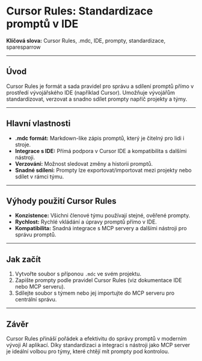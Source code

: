 # Cursor Rules: Standardizace promptů v IDE

**Klíčová slova:** Cursor Rules, .mdc, IDE, prompty, standardizace, sparesparrow

---

## Úvod

Cursor Rules je formát a sada pravidel pro správu a sdílení promptů přímo v prostředí vývojářského IDE (například Cursor). Umožňuje vývojářům standardizovat, verzovat a snadno sdílet prompty napříč projekty a týmy.

---

## Hlavní vlastnosti

- **.mdc formát:** Markdown-like zápis promptů, který je čitelný pro lidi i stroje.
- **Integrace s IDE:** Přímá podpora v Cursor IDE a kompatibilita s dalšími nástroji.
- **Verzování:** Možnost sledovat změny a historii promptů.
- **Snadné sdílení:** Prompty lze exportovat/importovat mezi projekty nebo sdílet v rámci týmu.

---

## Výhody použití Cursor Rules

- **Konzistence:** Všichni členové týmu používají stejné, ověřené prompty.
- **Rychlost:** Rychlé vkládání a úpravy promptů přímo v IDE.
- **Kompatibilita:** Snadná integrace s MCP servery a dalšími nástroji pro správu promptů.

---

## Jak začít

1. Vytvořte soubor s příponou `.mdc` ve svém projektu.
2. Zapište prompty podle pravidel Cursor Rules (viz dokumentace IDE nebo MCP serveru).
3. Sdílejte soubor s týmem nebo jej importujte do MCP serveru pro centrální správu.

---

## Závěr

Cursor Rules přináší pořádek a efektivitu do správy promptů v moderním vývoji AI aplikací. Díky standardizaci a integraci s nástroji jako MCP server je ideální volbou pro týmy, které chtějí mít prompty pod kontrolou.
